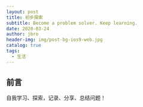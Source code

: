 ```yaml
---
layout: post
title: 初步探索
subtitle: Become a problem solver. Keep learning.
date: 2020-03-24
author: jbro
header-img: img/post-bg-ios9-web.jpg
catalog: true
tags:
  - 生活
---
```


## 前言

自我学习、探索，记录、分享、总结问题！
